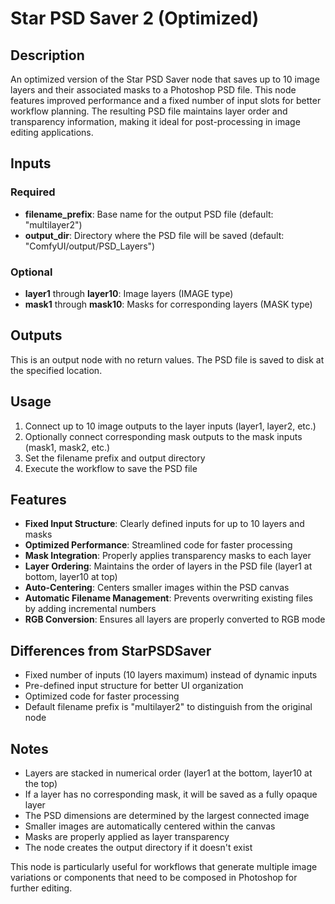 # Star PSD Saver 2 (Optimized)

## Description
An optimized version of the Star PSD Saver node that saves up to 10 image layers and their associated masks to a Photoshop PSD file. This node features improved performance and a fixed number of input slots for better workflow planning. The resulting PSD file maintains layer order and transparency information, making it ideal for post-processing in image editing applications.

## Inputs

### Required
- **filename_prefix**: Base name for the output PSD file (default: "multilayer2")
- **output_dir**: Directory where the PSD file will be saved (default: "ComfyUI/output/PSD_Layers")

### Optional
- **layer1** through **layer10**: Image layers (IMAGE type)
- **mask1** through **mask10**: Masks for corresponding layers (MASK type)

## Outputs
This is an output node with no return values. The PSD file is saved to disk at the specified location.

## Usage
1. Connect up to 10 image outputs to the layer inputs (layer1, layer2, etc.)
2. Optionally connect corresponding mask outputs to the mask inputs (mask1, mask2, etc.)
3. Set the filename prefix and output directory
4. Execute the workflow to save the PSD file

## Features
- **Fixed Input Structure**: Clearly defined inputs for up to 10 layers and masks
- **Optimized Performance**: Streamlined code for faster processing
- **Mask Integration**: Properly applies transparency masks to each layer
- **Layer Ordering**: Maintains the order of layers in the PSD file (layer1 at bottom, layer10 at top)
- **Auto-Centering**: Centers smaller images within the PSD canvas
- **Automatic Filename Management**: Prevents overwriting existing files by adding incremental numbers
- **RGB Conversion**: Ensures all layers are properly converted to RGB mode

## Differences from StarPSDSaver
- Fixed number of inputs (10 layers maximum) instead of dynamic inputs
- Pre-defined input structure for better UI organization
- Optimized code for faster processing
- Default filename prefix is "multilayer2" to distinguish from the original node

## Notes
- Layers are stacked in numerical order (layer1 at the bottom, layer10 at the top)
- If a layer has no corresponding mask, it will be saved as a fully opaque layer
- The PSD dimensions are determined by the largest connected image
- Smaller images are automatically centered within the canvas
- Masks are properly applied as layer transparency
- The node creates the output directory if it doesn't exist

This node is particularly useful for workflows that generate multiple image variations or components that need to be composed in Photoshop for further editing.
